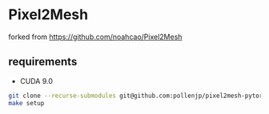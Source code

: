 # Pixel2Mesh

forked from <https://github.com/noahcao/Pixel2Mesh>

## requirements

- CUDA 9.0

```sh
git clone --recurse-submodules git@github.com:pollenjp/pixel2mesh-pytorch-noahcao.git
make setup
```
